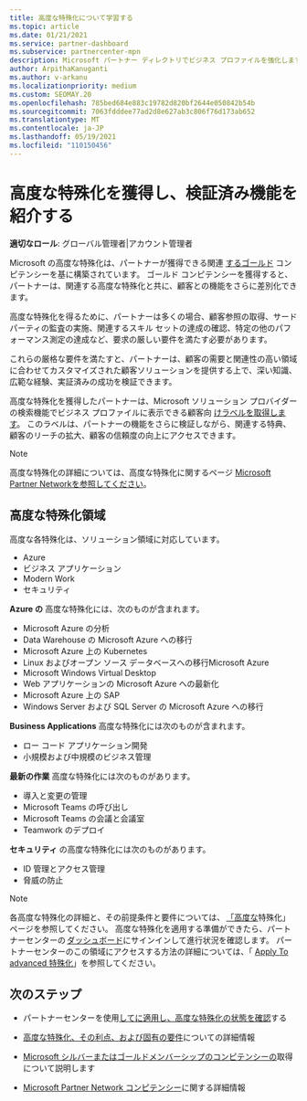 ```yaml
---
title: 高度な特殊化について学習する
ms.topic: article
ms.date: 01/21/2021
ms.service: partner-dashboard
ms.subservice: partnercenter-mpn
description: Microsoft パートナー ディレクトリでビジネス プロファイルを強化します。 既存の Gold および Silver コンピテンシーと共に取得できる高度な特殊化について説明します。
author: ArpithaKanuganti
ms.author: v-arkanu
ms.localizationpriority: medium
ms.custom: SEOMAY.20
ms.openlocfilehash: 785bed684e883c19782d820bf2644e050842b54b
ms.sourcegitcommit: 7063fdddee77ad2d8e627ab3c806f76d173ab652
ms.translationtype: MT
ms.contentlocale: ja-JP
ms.lasthandoff: 05/19/2021
ms.locfileid: "110150456"
---
```

# <a name="earn-an-advanced-specialization-to-showcase-your-validated-capabilities"></a>高度な特殊化を獲得し、検証済み機能を紹介する

**適切なロール**: グローバル管理者|アカウント管理者

Microsoft の高度な特殊化は、パートナーが獲得できる関連 [するゴールド](learn-about-competencies.md) コンピテンシーを基に構築されています。 ゴールド コンピテンシーを獲得すると、パートナーは、関連する高度な特殊化と共に、顧客との機能をさらに差別化できます。

高度な特殊化を得るために、パートナーは多くの場合、顧客参照の取得、サードパーティの監査の実施、関連するスキル セットの達成の確認、特定の他のパフォーマンス測定の達成など、要求の厳しい要件を満たす必要があります。

これらの厳格な要件を満たすと、パートナーは、顧客の需要と関連性の高い領域に合わせてカスタマイズされた顧客ソリューションを提供する上で、深い知識、広範な経験、実証済みの成功を検証できます。

高度な特殊化を獲得したパートナーは、Microsoft ソリューション プロバイダー の検索機能でビジネス プロファイルに表示できる顧客向 [けラベルを取得します](https://www.microsoft.com/solution-providers/home)。 このラベルは、パートナーの機能をさらに検証しながら、関連する特典、顧客のリーチの拡大、顧客の信頼度の向上にアクセスできます。

> [!NOTE]
> 高度な特殊化の詳細については、高度な特殊化に関するページ [Microsoft Partner Networkを参照してください](https://partner.microsoft.com/membership/advanced-specialization)。

## <a name="advanced-specialization-areas"></a>高度な特殊化領域

高度な各特殊化は、ソリューション領域に対応しています。

- Azure
- ビジネス アプリケーション
- Modern Work
- セキュリティ

**Azure の** 高度な特殊化には、次のものが含まれます。

- Microsoft Azure の分析
- Data Warehouse の Microsoft Azure への移行
- Microsoft Azure 上の Kubernetes
- Linux およびオープン ソース データベースへの移行Microsoft Azure
- Microsoft Windows Virtual Desktop
- Web アプリケーションの Microsoft Azure への最新化
- Microsoft Azure 上の SAP
- Windows Server および SQL Server の Microsoft Azure への移行

**Business Applications** 高度な特殊化には次のものが含まれます。

- ロー コード アプリケーション開発
- 小規模および中規模のビジネス管理

**最新の作業** 高度な特殊化には次のものがあります。

- 導入と変更の管理
- Microsoft Teams の呼び出し
- Microsoft Teams の会議と会議室
- Teamwork のデプロイ

**セキュリティ** の高度な特殊化には次のものがあります。

- ID 管理とアクセス管理
- 脅威の防止

> [!NOTE]
> 各高度な特殊化の詳細と、その前提条件と要件については、 [「高度な](https://partner.microsoft.com/membership/advanced-specialization)特殊化」ページを参照してください。 高度な特殊化を適用する準備ができたら、パートナーセンターの [ダッシュボード](https://partner.microsoft.com/dashboard)にサインインして進行状況を確認します。 パートナーセンターのこの領域にアクセスする方法の詳細については、「 [Apply To advanced 特殊化](advanced-specializations-apply.md)」を参照してください。

## <a name="next-steps"></a>次のステップ

- パートナーセンターを使用[してに適用し、高度な特殊化の状態を確認](advanced-specializations-apply.md)する

- [高度な特殊化、その利点、および固有の要件](https://partner.microsoft.com/membership/advanced-specialization)についての詳細情報

- [Microsoft シルバーまたはゴールドメンバーシップのコンピテンシーの](learn-about-competencies.md)取得について説明します

- [Microsoft Partner Network コンピテンシー](https://partner.microsoft.com/membership/competencies)に関する詳細情報